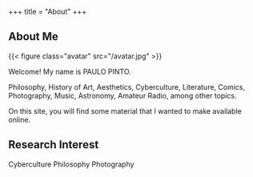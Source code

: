 +++
title = "About"
+++

## About Me

{{< figure class="avatar" src="/avatar.jpg" >}}

Welcome! My name is PAULO PINTO.

Philosophy, History of Art, Aesthetics, Cyberculture, Literature, Comics, Photography, Music, Astronomy, Amateur Radio, among other topics.

On this site, you will find some material that I wanted to make available online.

## Research Interest

Cyberculture
Philosophy
Photography
